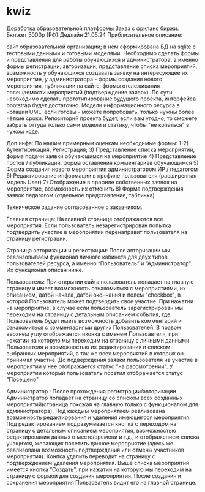 # kwiz
Доработка образовательной платформы
Заказ с фриланс биржи.
Бютжет 5000р (РФ)
Дедлайн 21.05.24
Приблизительное описание:

сайт образовательной организации; в нем сформирована БД на sqlite с тестовыми данными и готовыми моделями. Необходимо сделать формы и представления для работы обучающихся и администратора, а именно формы регистрации, авторизации, представление списка мероприятий, возможность у обучающихся создавать заявку на интересующее их мероприятие,  у администратора - формы создания нового мероприятия, публикации на сайте, формы отслеживания посещаемости мероприятий (подтверждение заявок).  По сути необходимо сделать прототипирование будущего проекта, интерфейса bootstrap будет достаточно.
Модели информационного ресурса в нотации UML; если готовы - можете попробовать, только нужны более чёткие сроки. Репозиторий проекта будет, если вам угодно, то сможете забрать оттуда только сами модели и статику, чтобы "не копаться" в чужом коде.


Доп инфа:
По нашим примерным оценкам необходимые формы:
1-2) Аутентификация, Регистрация;
3) Представление списка мероприятий, форма подачи заявки обучающимся на мероприятие
4) Представление постов / публикаций, форма оставления комментариев обучающимся
5) Форма создания нового мероприятия администратором ИР / педагогом
6) Редактирование информации в профиле пользователя (расширенная модель User)
7) Отображение в профиле собственных заявок на мероприятие, возможность их отменить
8) Форма подтверждения заявок педагогом (отдельное представление, табличка)

Техническое задание согласованное с заказчиком.

Главная страница:
На главной странице отображаются все мероприятия. Если пользователь незарегистрирован попытка подтвердить участие в мероприятии перенаправит пользователя на страницу регистрации. 

Страница авторизации и регистрации:
После авторизации мы реализовываем функионал личного кабинета для двух типов пользователей ресурса, а именно “Пользователь” и “Администратор”. Их функционал описан ниже.

Пользователь:
При открытии сайта пользователь попадает на главную страницу и имеет возможность ознакомиться с мероприятиями, их описанием, датой начала, датой окончания и полем "checkbox", в которой Пользователь может подтвердить свое участие.  При нажатии на мероприятие, в случае если пользователь зарегистрирован мы переходим на страницу с детальным описанием события, где Пользователь будет иметь возможность добавить комментарий и ознакомиться с комментариями других Пользователей.
В правом верхнем углу отображается иконка с именем Пользоавтеля, при нажатии на которую мы переходим на страницу с личными данными Пользователя и возможностью их редактирования и списком выбранных мероприятий, а так же всех мероприятий в которых он принимал участие. До подверждения заявки пользователя на участие в мероприятии у нее отображается статус "на рассмотрении". У мероприятии который пользователь посетил отображается статус "Посещено"

Администратор :
После прохождения регистрации/авторизации Администратор попадает на страницу со списком всех созданных мероприятий(страница похожая на главную только с функционалом для администратора). Под каждым мероприятием реализована возможность редактирования и удаления имеющегося мероприятия. Под редактированием подразумевается кнопка с переходом на страницу с детальным описанием мероприятия, возможностью редактирования данных о месте/времени и т.д., и отображением списка учащихся, желающих посетить данное мероприятие (здесь же реализована возможность подтверждения или отмены участников мероприятия). Конпка удалить переводит на страницу с подтверждением удаления мероприятия.
Выше списка мероприятий имеется кнопка “Создать”, при нажатии на которую мы переходим на страницу с формой для создания мероприятия. После создания и сохранения мероприятия Пользователь видит его на главной странице.



